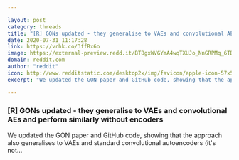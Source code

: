 ```yaml
---

layout: post
category: threads
title: "[R] GONs updated - they generalise to VAEs and convolutional AEs and perform similarly without encoders"
date: 2020-07-31 11:17:28
link: https://vrhk.co/3ffRx6o
image: https://external-preview.redd.it/BT8gxWVGYmA4wqTXUJo_NnGRPMq_6TDmZ28NSuYWWjc.jpg?width=400&height=209.42408377&auto=webp&crop=400:209.42408377,smart&s=5d39c2698f1c6fc9981711d4ef94b8287dc99741
domain: reddit.com
author: "reddit"
icon: http://www.redditstatic.com/desktop2x/img/favicon/apple-icon-57x57.png
excerpt: "We updated the GON paper and GitHub code, showing that the approach also generalises to VAEs and standard convolutional autoencoders (it's not..."

---
```


### [R] GONs updated - they generalise to VAEs and convolutional AEs and perform similarly without encoders

We updated the GON paper and GitHub code, showing that the approach also generalises to VAEs and standard convolutional autoencoders (it's not...